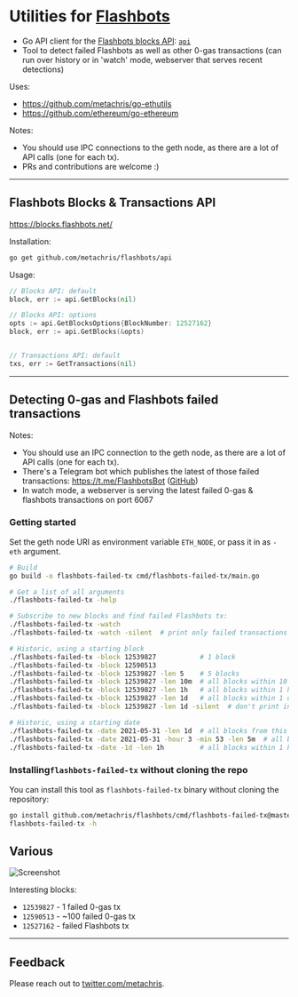 # Utilities for [Flashbots](https://github.com/flashbots/pm)

* Go API client for the [Flashbots blocks API](https://blocks.flashbots.net/): [`api`](https://github.com/metachris/flashbots/tree/master/api)
* Tool to detect failed Flashbots as well as other 0-gas transactions (can run over history or in 'watch' mode, webserver that serves recent detections)

Uses:

* https://github.com/metachris/go-ethutils
* https://github.com/ethereum/go-ethereum

Notes:

* You should use IPC connections to the geth node, as there are a lot of API calls (one for each tx).
* PRs and contributions are welcome :)

---

## Flashbots Blocks & Transactions API

https://blocks.flashbots.net/

Installation:

```bash
go get github.com/metachris/flashbots/api
```

Usage:

```go
// Blocks API: default
block, err := api.GetBlocks(nil)

// Blocks API: options
opts := api.GetBlocksOptions{BlockNumber: 12527162}
block, err := api.GetBlocks(&opts)


// Transactions API: default
txs, err := GetTransactions(nil)
```

---

## Detecting 0-gas and Flashbots failed transactions


Notes:

* You should use an IPC connection to the geth node, as there are a lot of API calls (one for each tx).
* There's a Telegram bot which publishes the latest of those failed transactions: https://t.me/FlashbotsBot ([GitHub](https://github.com/metachris/flashbots-tx-telegram-bot))
* In watch mode, a webserver is serving the latest failed 0-gas & flashbots transactions on port 6067

### Getting started

Set the geth node URI as environment variable `ETH_NODE`, or pass it in as `-eth` argument.

```bash
# Build
go build -o flashbots-failed-tx cmd/flashbots-failed-tx/main.go

# Get a list of all arguments
./flashbots-failed-tx -help

# Subscribe to new blocks and find failed Flashbots tx:
./flashbots-failed-tx -watch
./flashbots-failed-tx -watch -silent  # print only failed transactions

# Historic, using a starting block
./flashbots-failed-tx -block 12539827           # 1 block
./flashbots-failed-tx -block 12590513
./flashbots-failed-tx -block 12539827 -len 5    # 5 blocks
./flashbots-failed-tx -block 12539827 -len 10m  # all blocks within 10 minutes of given block
./flashbots-failed-tx -block 12539827 -len 1h   # all blocks within 1 hour of given block
./flashbots-failed-tx -block 12539827 -len 1d   # all blocks within 1 day of given block
./flashbots-failed-tx -block 12539827 -len 1d -silent  # don't print information for every block

# Historic, using a starting date
./flashbots-failed-tx -date 2021-05-31 -len 1d  # all blocks from this day (00:00:00 -> 23:59:59 UTC)
./flashbots-failed-tx -date 2021-05-31 -hour 3 -min 53 -len 5m  # all blocks within 1 hour of given date and time (UTC)
./flashbots-failed-tx -date -1d -len 1h         # all blocks within 1 hour of yesterday 00:00:00 (UTC)
```

### Installing`flashbots-failed-tx` without cloning the repo

You can install this tool as `flashbots-failed-tx` binary without cloning the repository:

```bash
go install github.com/metachris/flashbots/cmd/flashbots-failed-tx@master
flashbots-failed-tx -h
```

## Various

![Screenshot](https://user-images.githubusercontent.com/116939/121942680-0d0e0600-cd51-11eb-95f0-a0686842f7c2.png)

Interesting blocks:

* `12539827` - 1 failed 0-gas tx
* `12590513` - ~100 failed 0-gas tx
* `12527162` - failed Flashbots tx

---

## Feedback

Please reach out to [twitter.com/metachris](https://twitter.com/metachris).
